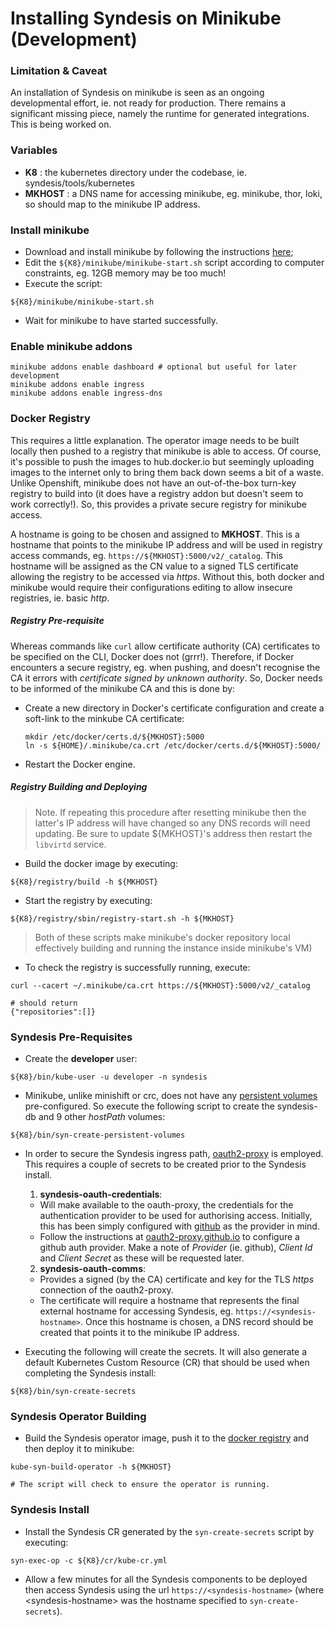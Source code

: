 # Installing Syndesis on Minikube (Development)

### Limitation & Caveat
An installation of Syndesis on minikube is seen as an ongoing developmental effort, ie. not ready for production. There remains a significant missing piece, namely the runtime for generated integrations. This is being worked on.


### Variables
* **K8** : the kubernetes directory under the codebase, ie. syndesis/tools/kubernetes
* **MKHOST** : a DNS name for accessing minikube, eg. minikube, thor, loki, so should map to the minikube IP address.

### Install minikube
* Download and install minikube by following the instructions [here](https://kubernetes.io/docs/tasks/tools/install-minikube);
* Edit the `${K8}/minikube/minikube-start.sh` script according to computer constraints, eg. 12GB memory may be too much!
* Execute the script:
```
${K8}/minikube/minikube-start.sh
```
* Wait for minikube to have started successfully.

### Enable minikube addons
```
minikube addons enable dashboard # optional but useful for later development
minikube addons enable ingress
minikube addons enable ingress-dns
```

### Docker Registry
This requires a little explanation. The operator image needs to be built locally then pushed to a registry that minikube is able to access. Of course, it's possible to push the images to hub.docker.io but seemingly uploading images to the internet only to bring them back down seems a bit of a waste. Unlike Openshift, minikube does not have an out-of-the-box turn-key registry to build into (it does have a registry addon but doesn't seem to work correctly!). So, this provides a private secure registry for minikube access.


A hostname is going to be chosen and assigned to **MKHOST**. This is a hostname that points to the minikube IP address and will be used in registry access commands, eg. `https://${MKHOST}:5000/v2/_catalog`. This hostname will be assigned as the CN value to a signed TLS certificate allowing the registry to be accessed via _https_. Without this, both docker and minikube would require their configurations editing to allow insecure registries, ie. basic _http_.

##### Registry Pre-requisite
Whereas commands like `curl` allow certificate authority (CA) certificates to be specified on the CLI, Docker does not (grrr!). Therefore, if Docker encounters a secure registry, eg. when pushing, and doesn't recognise the CA it errors with _certificate signed by unknown authority_. So, Docker needs to be informed of the minikube CA and this is done by:
* Create a new directory in Docker's certificate configuration and create a soft-link to the minkube CA certificate:
  ```
  mkdir /etc/docker/certs.d/${MKHOST}:5000
  ln -s ${HOME}/.minikube/ca.crt /etc/docker/certs.d/${MKHOST}:5000/
  ```
* Restart the Docker engine.

##### Registry Building and Deploying

>Note. If repeating this procedure after resetting minikube then the latter's IP address will have changed so any DNS records will need updating. Be sure to update ${MKHOST}'s address then restart the `libvirtd` service.

 * Build the docker image by executing:
 ```
 ${K8}/registry/build -h ${MKHOST}
 ```
 * Start the registry by executing:
 ```
 ${K8}/registry/sbin/registry-start.sh -h ${MKHOST}
 ```
 
>Both of these scripts make minikube's docker repository local effectively building and running the instance inside minikube's VM)

 * To check the registry is successfully running, execute:
 ```
 curl --cacert ~/.minikube/ca.crt https://${MKHOST}:5000/v2/_catalog
 
 # should return
 {"repositories":[]}
 ```
 
### Syndesis Pre-Requisites
* Create the **developer** user:
```
${K8}/bin/kube-user -u developer -n syndesis
```

* Minikube, unlike minishift or crc, does not have any [persistent volumes](https://kubernetes.io/docs/concepts/storage/persistent-volumes) pre-configured. So execute the following script to create the syndesis-db and 9 other _hostPath_ volumes:
```
${K8}/bin/syn-create-persistent-volumes
```

* In order to secure the Syndesis ingress path, [oauth2-proxy](https://github.com/oauth2-proxy/oauth2-proxy) is employed. This requires a couple of secrets to be created prior to the Syndesis install.
  1. **syndesis-oauth-credentials**: 
    * Will make available to the oauth-proxy, the credentials for the authentication provider to be used for authorising access. Initially, this has been simply configured with [github](github.com) as the provider in mind.
    * Follow the instructions at [oauth2-proxy.github.io](https://oauth2-proxy.github.io/oauth2-proxy/auth-configuration#github-auth-provider) to configure a github auth provider. Make a note of _Provider_ (ie. github), _Client Id_ and _Client Secret_ as these will be requested later.
  2. **syndesis-oauth-comms**:
    * Provides a signed (by the CA) certificate and key for the TLS _https_ connection of the oauth2-proxy.
    * The certificate will require a hostname that represents the final external hostname for accessing Syndesis, eg. `https://<syndesis-hostname>`. Once this hostname is chosen, a DNS record should be created that points it to the minikube IP address.

* Executing the following will create the secrets. It will also generate a default Kubernetes Custom Resource (CR) that should be used when completing the Syndesis install:
```
${K8}/bin/syn-create-secrets
```

### Syndesis Operator Building

* Build the Syndesis operator image, push it to the [docker registry](#docker-registry) and then deploy it to minikube:
```
kube-syn-build-operator -h ${MKHOST}

# The script will check to ensure the operator is running.
```

### Syndesis Install

* Install the Syndesis CR generated by the `syn-create-secrets` script by executing:
```
syn-exec-op -c ${K8}/cr/kube-cr.yml
```

* Allow a few minutes for all the Syndesis components to be deployed then access Syndesis using the url `https://<syndesis-hostname>` (where \<syndesis-hostname> was the hostname specified to `syn-create-secrets`).




